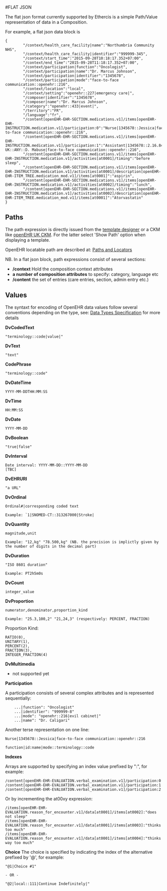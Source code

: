 #FLAT JSON

The flat json format currently supported by Ethercis is a simple Path/Value representation of data in a Composition.

For example, a flat json data block is

	{
	        "/context/health_care_facility|name":"Northumbria Community NHS",
	        "/context/health_care_facility|identifier":"999999-345",
	        "/context/start_time":"2015-09-28T10:18:17.352+07:00",
	        "/context/end_time":"2015-09-28T11:18:17.352+07:00",
	        "/context/participation|function":"Oncologist",
	        "/context/participation|name":"Dr. Marcus Johnson",
	        "/context/participation|identifier":"1345678",
	        "/context/participation|mode":"face-to-face communication::openehr::216",
	        "/context/location":"local",
	        "/context/setting":"openehr::227|emergency care|",
	        "/composer|identifier":"1345678",
	        "/composer|name":"Dr. Marcus Johnson",
	        "/category":"openehr::433|event|",
	        "/territory":"FR",
	        "/language":"fr",
	        "/content[openEHR-EHR-SECTION.medications.v1]/items[openEHR-EHR-INSTRUCTION.medication.v1]/participation:0":"Nurse|1345678::Jessica|face-to-face communication::openehr::216",
	        "/content[openEHR-EHR-SECTION.medications.v1]/items[openEHR-EHR-INSTRUCTION.medication.v1]/participation:1":"Assistant|1345678::2.16.840.1.113883.2.1.4.3::NHS-UK::ANY::D. Mabuse|face-to-face communication::openehr::216",
	        "/content[openEHR-EHR-SECTION.medications.v1]/items[openEHR-EHR-INSTRUCTION.medication.v1]/activities[at0001]/timing":"before sleep",
	        "/content[openEHR-EHR-SECTION.medications.v1]/items[openEHR-EHR-INSTRUCTION.medication.v1]/activities[at0001]/description[openEHR-EHR-ITEM_TREE.medication_mod.v1]/items[at0001]":"aspirin",
	        "/content[openEHR-EHR-SECTION.medications.v1]/items[openEHR-EHR-INSTRUCTION.medication.v1]/activities[at0002]/timing":"lunch",
	        "/content[openEHR-EHR-SECTION.medications.v1]/items[openEHR-EHR-INSTRUCTION.medication.v1]/activities[at0002]/description[openEHR-EHR-ITEM_TREE.medication_mod.v1]/items[at0001]":"Atorvastatin"
	}



Paths
-

The path expression is directly issued from the [template designer](http://www.openehr.org/downloads/modellingtools) or a CKM like [openEHR UK CKM](http://www.clinicalmodels.org.uk/ckm/). For the latter select 'Show Path' option when displaying a template.

OpenEHR locatable path are described at: [Paths and Locators](http://www.openehr.org/releases/1.0.2/html/architecture/overview/Output/paths_and_locators.html)

NB. In a flat json block, path expressions consist of several sections:

- **/context** Hold the composition context attributes
- **a number of composition attributes** to specify: category, language etc
- **/content** the set of entries (care entries, section, admin entry etc.) 

Values
-
The syntaxt for encoding of OpenEHR data values follow several conventions depending on the type, see: [Data Types Specification](http://www.openehr.org/releases/1.0.2/architecture/rm/data_types_im.pdf) for more details


**DvCodedText**

	"terminology::code|value|"

**DvText**

	"text"

**CodePhrase**

	"terminology::code"

**DvDateTime**

	YYYY-MM-DDTHH:MM:SS

**DvTime**

	HH:MM:SS

**DvDate**

	YYYY-MM-DD

**DvBoolean**

	"true|false"

**DvInterval**

	Date interval: YYYY-MM-DD::YYYY-MM-DD
	[TBC]

**DvEHRURI**

	"a URL"

**DvOrdinal**

	Ordinal#|corresponding coded text	

	Example: `1|SNOMED-CT::313267000|Stroke|

**DvQuantity**

	magnitude,unit

	Example: "12,kg" "78.500,kg" (NB. the precision is implictly given by the number of digits in the decimal part)

**DvDuration**

	"ISO 8601 duration"

	Example: PT2h5m0s

**DvCount**

	integer_value

**DvProportion**

	numerator,denominator,proportion_kind

	Example: "25.3,100,2" "21,24,3" (respectively: PERCENT, FRACTION)

Proportion Kind:

    RATIO(0),
    UNITARY(1),
    PERCENT(2),
    FRACTION(3),
    INTEGER_FRACTION(4)

**DvMultimedia**
- not supported yet

**Participation**

A participation consists of several complex attributes and is represented sequentially:

        ...|function": "Oncologist"
        ...|identifier": "999999-8"
        ...|mode": "openehr::216|evil cabinet|"
        ...|name": "Dr. Caligari"

Another terse representation on one line:

	Nurse|1345678::Jessica|face-to-face communication::openehr::216

	function|id:name|mode::terminology::code

**Indexes**

Arrays are supported by specifying an index value prefixed by ":", for example:

	/content[openEHR-EHR-EVALUATION.verbal_examination.v1]/participation:0
	/content[openEHR-EHR-EVALUATION.verbal_examination.v1]/participation:1
	/content[openEHR-EHR-EVALUATION.verbal_examination.v1]/participation:2

Or by incrementing the at00xy expression:

	/items[openEHR-EHR-EVALUATION.reason_for_encounter.v1]/data[at0001]/items[at0002]:"does not sleep"
	/items[openEHR-EHR-EVALUATION.reason_for_encounter.v1]/data[at0001]/items[at0003]:"thinks too much"
	/items[openEHR-EHR-EVALUATION.reason_for_encounter.v1]/data[at0001]/items[at0004]:"thinks way too much"

**Choice**
The choice is specified by indicating the index of the alternative prefixed by '@', for example:

	"@1|Choice #1"

	- OR -
	
	"@2|local::111|Continue Indefinitely|"	
